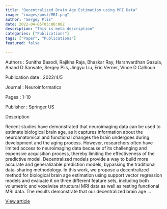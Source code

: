 ```yaml
---
title: "Decentralized Brain Age Estimation using MRI Data"
image: "images/post/MRI.png"
author: "Sergey Plis"
date: 2022-04-05T05:00:00Z
description: "This is meta description"
categories: ["Publications"]
tags: ["Paper", "Publications"]
featured: false

---
```


Authors : Sunitha Basodi, Rajikha Raja, Bhaskar Ray, Harshvardhan Gazula, Anand D Sarwate, Sergey Plis, Jingyu Liu, Eric Verner, Vince D Calhoun

Publication date : 2022/4/5

Journal : Neuroinformatics

Pages : 1-10

Publisher : Springer US

Description

Recent studies have demonstrated that neuroimaging data can be used to estimate biological brain age, as it captures information about the neuroanatomical and functional changes the brain undergoes during development and the aging process. However, researchers often have limited access to neuroimaging data because of its challenging and expensive acquisition process, thereby limiting the effectiveness of the predictive model. Decentralized models provide a way to build more accurate and generalizable prediction models, bypassing the traditional data-sharing methodology. In this work, we propose a decentralized method for biological brain age estimation using support vector regression models and evaluate it on three different feature sets, including both volumetric and voxelwise structural MRI data as well as resting functional MRI data. The results demonstrate that our decentralized brain age …


[View article](https://link.springer.com/article/10.1007/s12021-022-09570-x)
